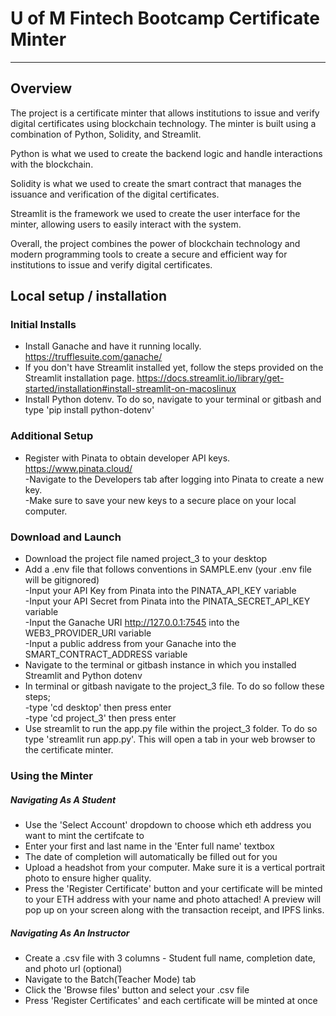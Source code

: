 # U of M Fintech Bootcamp Certificate Minter
___

## Overview
The project is a certificate minter that allows institutions to issue and verify digital certificates using blockchain technology. The minter is built using a combination of Python, Solidity, and Streamlit.

Python is what we used to create the backend logic and handle interactions with the blockchain.

Solidity is what we used to create the smart contract that manages the issuance and verification of the digital certificates.

Streamlit is the framework we used to create the user interface for the minter, allowing users to easily interact with the system.

Overall, the project combines the power of blockchain technology and modern programming tools to create a secure and efficient way for institutions to issue and verify digital certificates.



## Local setup / installation
### Initial Installs
* Install Ganache and have it running locally. https://trufflesuite.com/ganache/
* If you don't have Streamlit installed yet, follow the steps provided on the Streamlit installation page. https://docs.streamlit.io/library/get-started/installation#install-streamlit-on-macoslinux
* Install Python dotenv. To do so, navigate to your terminal or gitbash and type 'pip install python-dotenv'

### Additional Setup
* Register with Pinata to obtain developer API keys. https://www.pinata.cloud/  
    -Navigate to the Developers tab after logging into Pinata to create a new key.  
    -Make sure to save your new keys to a secure place on your local computer.
    
### Download and Launch
* Download the project file named project_3 to your desktop
* Add a .env file that follows conventions in SAMPLE.env (your .env file will be gitignored)  
    -Input your API Key from Pinata into the PINATA_API_KEY variable  
    -Input your API Secret from Pinata into the PINATA_SECRET_API_KEY variable  
    -Input the Ganache URI http://127.0.0.1:7545 into the WEB3_PROVIDER_URI variable  
    -Input a public address from your Ganache into the SMART_CONTRACT_ADDRESS variable
* Navigate to the terminal or gitbash instance in which you installed Streamlit and Python dotenv
* In terminal or gitbash navigate to the project_3 file. To do so follow these steps;  
    -type 'cd desktop' then press enter  
    -type 'cd project_3' then press enter
* Use streamlit to run the app.py file within the project_3 folder. To do so type 'streamlit run app.py'. This will open a tab in your web browser to the certificate minter.

### Using the Minter
##### Navigating As A Student
* Use the 'Select Account' dropdown to choose which eth address you want to mint the certifcate to
* Enter your first and last name in the 'Enter full name' textbox
* The date of completion will automatically be filled out for you
* Upload a headshot from your computer. Make sure it is a vertical portrait photo to ensure higher quality.
* Press the 'Register Certificate' button and your certificate will be minted to your ETH address with your name and photo attached! A preview will pop up on your screen along with the transaction receipt, and IPFS links. 

##### Navigating As An Instructor
* Create a .csv file with 3 columns - Student full name, completion date, and photo url (optional)
* Navigate to the Batch(Teacher Mode) tab
* Click the 'Browse files' button and select your .csv file
* Press 'Register Certificates' and each certificate will be minted at once